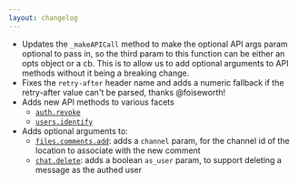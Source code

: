 ```yaml
---
layout: changelog
---
```

  * Updates the `_makeAPICall` method to make the optional API args param optional to pass in, so the third param to this function can be either an opts object or a cb. This is to allow us to add optional arguments to API methods without it being a breaking change.
  * Fixes the `retry-after` header name and adds a numeric fallback if the retry-after value can't be parsed, thanks @foiseworth!
  * Adds new API methods to various facets
    - [`auth.revoke`](/lib/clients/web/facets/auth.js)
    - [`users.identify`](/lib/clients/web/facets/users.js)
  * Adds optional arguments to:
    - [`files.comments.add`](/lib/clients/web/facets/files.comments.js): adds a `channel` param, for the channel id of the location to associate with the new comment
    - [`chat.delete`](/lib/clients/web/facets/chat.js): adds a boolean `as_user` param, to support deleting a message as the authed user